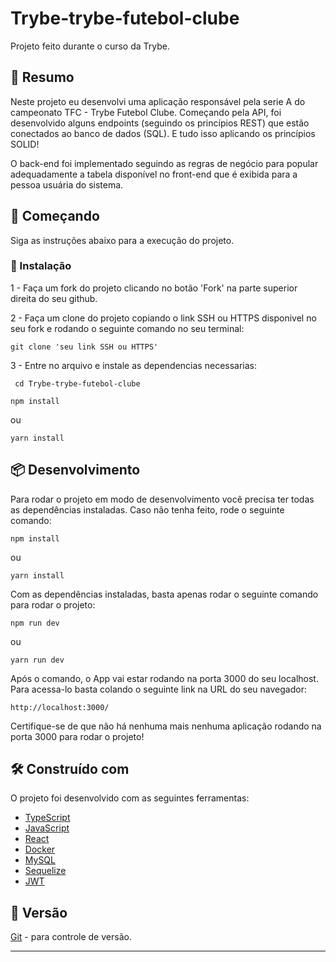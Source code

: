 # Trybe-trybe-futebol-clube

Projeto feito durante o curso da Trybe.

## 🚀 Resumo

Neste projeto eu desenvolvi uma aplicação responsável pela serie A do 
campeonato TFC - Trybe Futebol Clube. Começando pela API, foi desenvolvido alguns endpoints
(seguindo os princípios REST) que estão conectados ao banco de dados (SQL). E tudo isso aplicando os princípios SOLID!

O back-end foi implementado seguindo as regras de negócio para popular adequadamente a tabela disponível no front-end
que é exibida para a pessoa usuária do sistema.

## 🚀 Começando

Siga as instruções abaixo para a execução do projeto.

### 🔧 Instalação

1 -
  Faça um fork do projeto clicando no botão 'Fork' na parte superior direita do seu github.

2 -
   Faça um clone do projeto copiando o link SSH ou HTTPS disponivel no seu fork e rodando o seguinte comando no seu terminal:
   ```
   git clone 'seu link SSH ou HTTPS'
   ```
3 -
  Entre no arquivo e instale as dependencias necessarias:
  ```
   cd Trybe-trybe-futebol-clube
  ```
   ```
   npm install
  ```
  ou
   ```
   yarn install
  ```
  
## 📦 Desenvolvimento

Para rodar o projeto em modo de desenvolvimento você precisa ter todas as dependências instaladas.
Caso não tenha feito, rode o seguinte comando:

```
npm install
```
ou
```
yarn install
```
Com as dependências instaladas, basta apenas rodar o seguinte comando para rodar o projeto:
```
npm run dev
```
ou 
```
yarn run dev
```
Após o comando, o App vai estar rodando na porta 3000 do seu localhost.
Para acessa-lo basta colando o seguinte link na URL do seu navegador:
```
http://localhost:3000/
```
Certifique-se de que não há nenhuma mais nenhuma aplicação rodando na porta 3000 para rodar o projeto!
## 🛠️ Construído com

O projeto foi desenvolvido com as seguintes ferramentas:

* [TypeScript](https://www.typescriptlang.org/)
* [JavaScript](https://www.javascript.com/)
* [React](https://reactjs.org/)
* [Docker](https://www.docker.com/)
* [MySQL](https://www.mysql.com/)
* [Sequelize](https://sequelize.org/)
* [JWT](https://jwt.io/)

## 📌 Versão

[Git](https://git-scm.com/) - para controle de versão.

---
